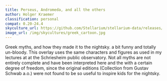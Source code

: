 ```yaml
---
title: Perseus, Andromeda, and all the others
author: Holger Kraemer
classification: personal
compat: 0.20-24.4
skyculture_url: https://github.com/Stellarium/stellarium-data/releases/download/skycultures/greek_cartoon.zip
image_url: /img/skycultures/greek_cartoon.jpg
---
```

Greek myths, and how they made it to the nightsky. a bit funny and totally un-bloody. This overlay uses the same characters and figures as used in my lectures at at the Schriesheim public observatory. Not all myths are not entirely complete and have been interpreted here and the with a certain degree of freedom, since the original editions (Collection from Gustav Schwab a.o.) were not found to be so useful to inspire kids for the nightsky.
